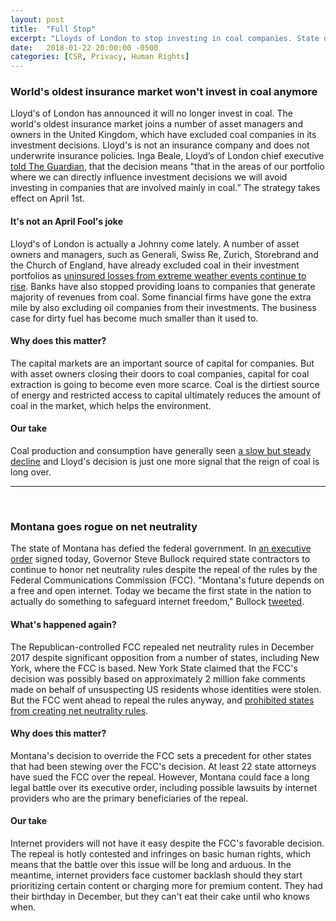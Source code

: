 ```yaml
---
layout: post
title:  "Full Stop"
excerpt: "Lloyds of London to stop investing in coal companies. State of Montana requires net neutrality by internet providers."
date:   2018-01-22 20:00:00 -0500
categories: [CSR, Privacy, Human Rights]
---
```


### World's oldest insurance market won't invest in coal anymore

Lloyd's of London has announced it will no longer invest in coal. The world's oldest insurance market joins a number of asset managers and owners in the United Kingdom, which have excluded coal companies in its investment decisions. Lloyd's is not an insurance company and does not underwrite insurance policies. Inga Beale, Lloyd’s of London chief executive <a href="https://www.theguardian.com/business/2018/jan/21/lloyds-of-london-to-divest-from-coal-over-climate-change" target="_blank">told The Guardian</a>, that the decision means "that in the areas of our portfolio where we can directly influence investment decisions we will avoid investing in companies that are involved mainly in coal.” The strategy takes effect on April 1st.

#### It's not an April Fool's joke

Lloyd's of London is actually a Johnny come lately. A number of asset owners and managers, such as Generali, Swiss Re, Zurich, Storebrand and the Church of England, have already excluded coal in their investment portfolios as <a href="https://www.theguardian.com/environment/2016/dec/07/climate-change-threatens-ability-insurers-manage-risk" target="_blank">uninsured losses from extreme weather events continue to rise</a>. Banks have also stopped providing loans to companies that generate majority of revenues from coal. Some financial firms have gone the extra mile by also excluding oil companies from their investments. The business case for dirty fuel has become much smaller than it used to.

#### Why does this matter?

The capital markets are an important source of capital for companies. But with asset owners closing their doors to coal companies, capital for coal extraction is going to become even more scarce. Coal is the dirtiest source of energy and restricted access to capital ultimately reduces the amount of coal in the market, which helps the environment.

#### Our take

Coal production and consumption have generally seen <a href="http://www.sustainabilitymatters.info/environment/csr/ethics/2018/01/10/coal-ford-oil.html" target="_blank">a slow but steady decline</a> and Lloyd's decision is just one more signal that the reign of coal is long over.

* * *
<br />

### Montana goes rogue on net neutrality

The state of Montana has defied the federal government. In <a href="https://www.reuters.com/article/us-usa-internet-montana/montana-governor-takes-stand-for-state-to-honor-net-neutrality-idUSKBN1FB30O" target="_blank">an executive order</a> signed today, Governor Steve Bullock required state contractors to continue to honor net neutrality rules despite the repeal of the rules by the Federal Communications Commission (FCC). "Montana's future depends on a free and open internet. Today we became the first state in the nation to actually do something to safeguard internet freedom," Bullock <a href="https://twitter.com/GovernorBullock/status/955509055526617089" target="_blank">tweeted</a>.

#### What's happened again?

The Republican-controlled FCC repealed net neutrality rules in December 2017 despite significant opposition from a number of states, including New York, where the FCC is based. New York State claimed that the FCC's decision was possibly based on approximately 2 million fake comments made on behalf of unsuspecting US residents whose identities were stolen. But the FCC went ahead to repeal the rules anyway, and <a href="https://www.nytimes.com/2018/01/22/technology/montana-net-neutrality.html" target="_blank">prohibited states from creating net neutrality rules</a>.

#### Why does this matter?

Montana's decision to override the FCC sets a precedent for other states that had been stewing over the FCC's decision. At least 22 state attorneys have sued the FCC over the repeal. However, Montana could face a long legal battle over its executive order, including possible lawsuits by internet providers who are the primary beneficiaries of the repeal.

#### Our take

Internet providers will not have it easy despite the FCC's favorable decision. The repeal is hotly contested and infringes on basic human rights, which means that the battle over this issue will be long and arduous. In the meantime, internet providers face customer backlash should they start prioritizing certain content or charging more for premium content. They had their birthday in December, but they can't eat their cake until who knows when.
